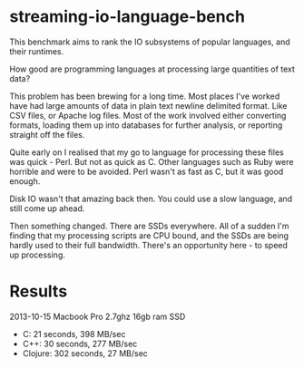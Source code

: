 streaming-io-language-bench
===========================

This benchmark aims to rank the IO subsystems of popular languages, and their runtimes.

How good are programming languages at processing large quantities of text data?

This problem has been brewing for a long time. Most places I've worked have had large amounts of data in plain text newline delimited format. Like CSV files, or Apache log files. Most of the work involved either converting formats, loading them up into databases for further analysis, or reporting straight off the files.

Quite early on I realised that my go to language for processing these files was quick - Perl. But not as quick as C. Other languages such as Ruby were horrible and were to be avoided. Perl wasn't as fast as C, but it was good enough. 

Disk IO wasn't that amazing back then. You could use a slow language, and still come up ahead.

Then something changed. There are SSDs everywhere. All of a sudden I'm finding that my processing scripts are CPU bound, and the SSDs are being hardly used to their full bandwidth. There's an opportunity here - to speed up processing.


Results
=======

2013-10-15 Macbook Pro 2.7ghz 16gb ram SSD

- C: 21 seconds, 398 MB/sec
- C++: 30 seconds, 277 MB/sec
- Clojure: 302 seconds, 27 MB/sec
